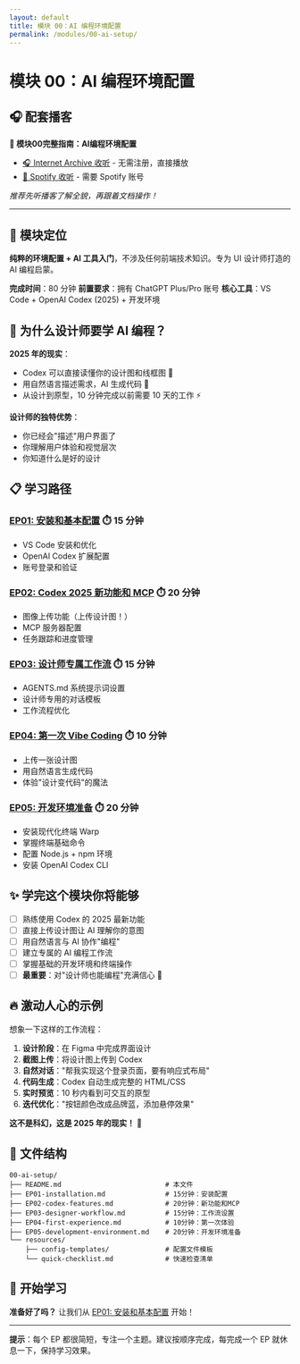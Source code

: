 ```yaml
---
layout: default
title: 模块 00：AI 编程环境配置
permalink: /modules/00-ai-setup/
---
```


# 模块 00：AI 编程环境配置

## 🎧 配套播客

**🎵 模块00完整指南：AI编程环境配置**
- [🎧 Internet Archive 收听](https://archive.org/details/00-ai-setup#) - 无需注册，直接播放
- [🎵 Spotify 收听](https://open.spotify.com/episode/1nG4uSushJnhrOyUulEUk3?si=7aJsDMQARE6-WyqJBbTwAg) - 需要 Spotify 账号

*推荐先听播客了解全貌，再跟着文档操作！*

---

## 🎯 模块定位

**纯粹的环境配置 + AI 工具入门**，不涉及任何前端技术知识。专为 UI 设计师打造的 AI 编程启蒙。

**完成时间**：80 分钟
**前置要求**：拥有 ChatGPT Plus/Pro 账号
**核心工具**：VS Code + OpenAI Codex (2025) + 开发环境

## 🚀 为什么设计师要学 AI 编程？

**2025 年的现实**：
- Codex 可以直接读懂你的设计图和线框图 📐
- 用自然语言描述需求，AI 生成代码 💬
- 从设计到原型，10 分钟完成以前需要 10 天的工作 ⚡

**设计师的独特优势**：
- 你已经会"描述"用户界面了
- 你理解用户体验和视觉层次
- 你知道什么是好的设计

## 📋 学习路径

### [EP01: 安装和基本配置](EP01-installation/) ⏱️ 15 分钟
- VS Code 安装和优化
- OpenAI Codex 扩展配置
- 账号登录和验证

### [EP02: Codex 2025 新功能和 MCP](EP02-codex-features/) ⏱️ 20 分钟
- 图像上传功能（上传设计图！）
- MCP 服务器配置
- 任务跟踪和进度管理

### [EP03: 设计师专属工作流](EP03-designer-workflow/) ⏱️ 15 分钟
- AGENTS.md 系统提示词设置
- 设计师专用的对话模板
- 工作流程优化

### [EP04: 第一次 Vibe Coding](EP04-first-experience/) ⏱️ 10 分钟
- 上传一张设计图
- 用自然语言生成代码
- 体验"设计变代码"的魔法

### [EP05: 开发环境准备](EP05-development-environment/) ⏱️ 20 分钟
- 安装现代化终端 Warp
- 掌握终端基础命令
- 配置 Node.js + npm 环境
- 安装 OpenAI Codex CLI

## ✨ 学完这个模块你将能够

- [ ] 熟练使用 Codex 的 2025 最新功能
- [ ] 直接上传设计图让 AI 理解你的意图
- [ ] 用自然语言与 AI 协作"编程"
- [ ] 建立专属的 AI 编程工作流
- [ ] 掌握基础的开发环境和终端操作
- [ ] **最重要**：对"设计师也能编程"充满信心 💪

## 🔥 激动人心的示例

想象一下这样的工作流程：

1. **设计阶段**：在 Figma 中完成界面设计
2. **截图上传**：将设计图上传到 Codex
3. **自然对话**："帮我实现这个登录页面，要有响应式布局"
4. **代码生成**：Codex 自动生成完整的 HTML/CSS
5. **实时预览**：10 秒内看到可交互的原型
6. **迭代优化**："按钮颜色改成品牌蓝，添加悬停效果"

**这不是科幻，这是 2025 年的现实！** 🚀

## 📁 文件结构

```
00-ai-setup/
├── README.md                          # 本文件
├── EP01-installation.md               # 15分钟：安装配置
├── EP02-codex-features.md             # 20分钟：新功能和MCP
├── EP03-designer-workflow.md          # 15分钟：工作流设置
├── EP04-first-experience.md           # 10分钟：第一次体验
├── EP05-development-environment.md    # 20分钟：开发环境准备
└── resources/
    ├── config-templates/              # 配置文件模板
    └── quick-checklist.md             # 快速检查清单
```

## 🎯 开始学习

**准备好了吗？** 让我们从 [EP01: 安装和基本配置](EP01-installation/) 开始！

---

**提示**：每个 EP 都很简短，专注一个主题。建议按顺序完成，每完成一个 EP 就休息一下，保持学习效果。